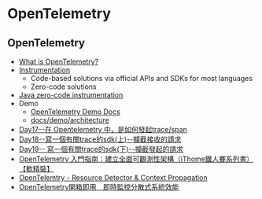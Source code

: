 # OpenTelemetry

## OpenTelemetry

* [What is OpenTelemetry?](https://opentelemetry.io/docs/what-is-opentelemetry/)
* [Instrumentation](https://opentelemetry.io/docs/concepts/instrumentation/)
    * Code-based solutions via official APIs and SDKs for most languages
    * Zero-code solutions
* [Java zero-code instrumentation](https://opentelemetry.io/docs/zero-code/java/)
* Demo
    * [OpenTelemetry Demo Docs](https://opentelemetry.io/docs/demo/)
    * [docs/demo/architecture](https://opentelemetry.io/docs/demo/architecture/)
* [Day17--在 Opentelemetry 中，是如何發起trace/span ](https://ithelp.ithome.com.tw/articles/10361412)
* [Day18--寫一個有關trace的sdk(上)--攔截接收的請求](https://ithelp.ithome.com.tw/articles/10362059)
* [Day19-- 寫一個有關trace的sdk(下)--攔截發起的請求](https://ithelp.ithome.com.tw/articles/10362637)
* [OpenTelemetry 入門指南：建立全面可觀測性架構（iThome鐵人賽系列書）【軟精裝】](https://www.tenlong.com.tw/products/9786263338739)
* [OpenTelemtry - Resource Detector & Context Propagation](https://itplus.ithome.com.tw/webinar-page/234)
* [OpenTelemetry開箱即用　即時監控分散式系統效能](https://www.netadmin.com.tw/netadmin/zh-tw/technology/D85564A697D445F687A12AD905B17D60)